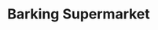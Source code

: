 ---
title: "Barking Supermarket"
url: /barking/barking-supermarket-ripple-road/
shop: convenience
---